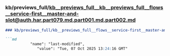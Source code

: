 ### kb/previews_full/kb__previews_full__kb__previews_full__flows__service-first__master-and-slot@auth.har.part079.md.part001.md.part002.md

```md
### kb/previews_full/kb__previews_full__flows__service-first__master-and-slot@auth.har.part079.md.part001.md (part 002)

```md
           "name": "last-modified",
              "value": "Tue, 07 Oct 2025 13:24:16 GMT"
      
```

```

```
